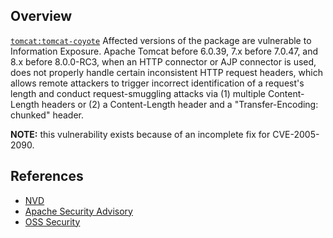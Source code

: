 ## Overview
[`tomcat:tomcat-coyote`](http://search.maven.org/#search%7Cga%7C1%7Ca%3A%22tomcat-coyote%22)
Affected versions of the package are vulnerable to Information Exposure.
Apache Tomcat before 6.0.39, 7.x before 7.0.47, and 8.x before 8.0.0-RC3, when an HTTP connector or AJP connector is used, does not properly handle certain inconsistent HTTP request headers, which allows remote attackers to trigger incorrect identification of a request's length and conduct request-smuggling attacks via (1) multiple Content-Length headers or (2) a Content-Length header and a "Transfer-Encoding: chunked" header.

**NOTE:** this vulnerability exists because of an incomplete fix for CVE-2005-2090.

## References
- [NVD](https://web.nvd.nist.gov/view/vuln/detail?vulnId=CVE-2013-4286)
- [Apache Security Advisory](http://tomcat.apache.org/security-8.html)
- [OSS Security](http://www.openwall.com/lists/oss-security/2016/11/22/17)
